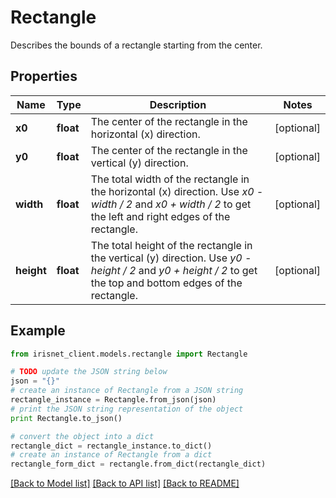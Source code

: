 # Rectangle

Describes the bounds of a rectangle starting from the center.

## Properties
Name | Type | Description | Notes
------------ | ------------- | ------------- | -------------
**x0** | **float** | The center of the rectangle in the horizontal (x) direction. | [optional] 
**y0** | **float** | The center of the rectangle in the vertical (y) direction. | [optional] 
**width** | **float** | The total width of the rectangle in the horizontal (x) direction. Use _x0 - width / 2_ and _x0 + width / 2_ to get the left and right edges of the rectangle. | [optional] 
**height** | **float** | The total height of the rectangle in the vertical (y) direction. Use _y0 - height / 2_ and _y0 + height / 2_ to get the top and bottom edges of the rectangle. | [optional] 

## Example

```python
from irisnet_client.models.rectangle import Rectangle

# TODO update the JSON string below
json = "{}"
# create an instance of Rectangle from a JSON string
rectangle_instance = Rectangle.from_json(json)
# print the JSON string representation of the object
print Rectangle.to_json()

# convert the object into a dict
rectangle_dict = rectangle_instance.to_dict()
# create an instance of Rectangle from a dict
rectangle_form_dict = rectangle.from_dict(rectangle_dict)
```
[[Back to Model list]](../README.md#documentation-for-models) [[Back to API list]](../README.md#documentation-for-api-endpoints) [[Back to README]](../README.md)


